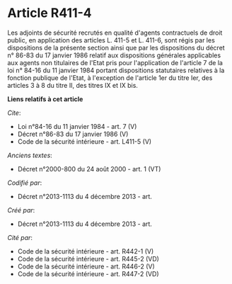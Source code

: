 # Article R411-4

Les adjoints de sécurité recrutés en qualité d'agents contractuels de droit public, en application des articles L. 411-5 et
L. 411-6, sont régis par les dispositions de la présente section ainsi que par les dispositions du décret n° 86-83 du 17
janvier 1986 relatif aux dispositions générales applicables aux agents non titulaires de l'Etat pris pour l'application de
l'article 7 de la loi n° 84-16 du 11 janvier 1984 portant dispositions statutaires relatives à la fonction publique de
l'Etat, à l'exception de l'article 1er du titre Ier, des articles 3 à 8 du titre II, des titres IX et IX bis.

**Liens relatifs à cet article**

_Cite_:

  - Loi n°84-16 du 11 janvier 1984 - art. 7 (V)
  - Décret n°86-83 du 17 janvier 1986 (V)
  - Code de la sécurité intérieure - art. L411-5 (V)

_Anciens textes_:

  - Décret n°2000-800 du 24 août 2000 - art. 1 (VT)

_Codifié par_:

  - Décret n°2013-1113 du 4 décembre 2013 - art.

_Créé par_:

  - Décret n°2013-1113 du 4 décembre 2013 - art.

_Cité par_:

  - Code de la sécurité intérieure - art. R442-1 (V)
  - Code de la sécurité intérieure - art. R445-2 (VD)
  - Code de la sécurité intérieure - art. R446-2 (V)
  - Code de la sécurité intérieure - art. R447-2 (VD)
